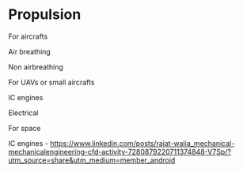 # Propulsion

For aircrafts

Air breathing 

Non airbreathing

For UAVs or small aircrafts 

IC engines

Electrical

For space 


IC engines - https://www.linkedin.com/posts/rajat-walia_mechanical-mechanicalengineering-cfd-activity-7280879220711374848-V7Sp/?utm_source=share&utm_medium=member_android
